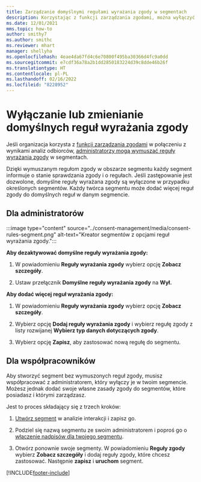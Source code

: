 ```yaml
---
title: Zarządzanie domyślnymi regułami wyrażania zgody w segmentach
description: Korzystając z funkcji zarządzania zgodami, można wyłączyć lub zmienić domyślne reguły wyrażania zgody, jeśli włączono zastępowanie.
ms.date: 12/01/2021
mms.topic: how-to
author: smithy7
ms.author: smithc
ms.reviewer: mhart
manager: shellyha
ms.openlocfilehash: 4eae4da67fd4c6e70800f495ba30366d4fc9a0dd
ms.sourcegitcommit: e7cdf36a78a2b1dd2850183224d39c8dde46b26f
ms.translationtype: HT
ms.contentlocale: pl-PL
ms.lasthandoff: 02/16/2022
ms.locfileid: "8228952"
---
```

# <a name="disable-or-change-default-consent-rules"></a>Wyłączanie lub zmienianie domyślnych reguł wyrażania zgody

Jeśli organizacja korzysta z [funkcji zarządzania zgodami](../consent-management/overview.md) w połączeniu z wynikami analiz odbiorców, [administratorzy mogą wymuszać reguły wyrażania zgody](activate-consent.md) w segmentach. 

Dzięki wymuszanym regułom zgody w obszarze segmentu każdy segment informuje o stanie sprawdzania zgody i o regułach. Jeśli zastępowanie jest dozwolone, domyślne reguły wyrażana zgody są wyłączone w przypadku określonych segmentów. Każdy twórca segmentu może dodać więcej reguł zgody do domyślnych reguł w danym segmencie. 

## <a name="for-administrators"></a>Dla administratorów

:::image type="content" source="../consent-management/media/consent-rules-segment.png" alt-text="Kreator segmentów z opcjami reguł wyrażania zgody.":::

**Aby dezaktywować domyślne reguły wyrażania zgody:**

1. W powiadomieniu **Reguły wyrażania zgody** wybierz opcję **Zobacz szczegóły**. 

1. Ustaw przełącznik **Domyślne reguły wyrażania zgody** na **Wył.**

**Aby dodać więcej reguł wyrażania zgody:**

1. W powiadomieniu **Reguły wyrażania zgody** wybierz opcję **Zobacz szczegóły**. 

1. Wybierz opcję **Dodaj reguły wyrażania zgody** i wybierz regułę zgody z listy rozwijanej **Wybierz typ danych dotyczących zgody**.

1. Wybierz opcję **Zapisz**, aby zastosować nową regułę do segmentu.

## <a name="for-contributors"></a>Dla współpracowników

Aby stworzyć segment bez wymuszonych reguł zgody, musisz współpracować z administratorem, który wyłączy je w twoim segmencie. Możesz jednak dodać swoje własne zasady zgody do segmentów, które posiadasz i którymi zarządzasz.

Jest to proces składający się z trzech kroków: 
1. [Utwórz segment](segments.md) w analizie interakcji i zapisz go. 

1. Podziel się nazwą segmentu ze swoim administratorem i poproś go o [włączenie nadpisów dla twojego segmentu](activate-consent.md). 

1. Otwórz ponownie swoje segmenty. W powiadomieniu **Reguły zgody** wybierz **Zobacz szczegóły** i dodaj reguły zgody, które chcesz zastosować. Następnie **zapisz** i **uruchom** segment.



[!INCLUDE[footer-include](../includes/footer-banner.md)] 
